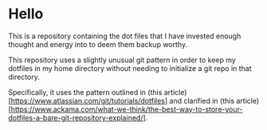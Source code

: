 # Hello
This is a repository containing the dot files that I have invested enough thought and energy into to deem them backup worthy.

This repository uses a slightly unusual git pattern in order to keep my dotfiles in my home directory without needing to initialize a git repo in that directory.

Specifically, it uses the pattern outlined in (this article)[https://www.atlassian.com/git/tutorials/dotfiles] and clarified in (this article)[https://www.ackama.com/what-we-think/the-best-way-to-store-your-dotfiles-a-bare-git-repository-explained/].

